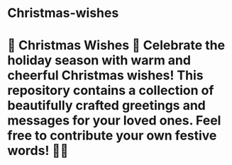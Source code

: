# Christmas-wishes
# 🎄 Christmas Wishes 🎅   Celebrate the holiday season with warm and cheerful Christmas wishes! This repository contains a collection of beautifully crafted greetings and messages for your loved ones. Feel free to contribute your own festive words! 🎁✨  

